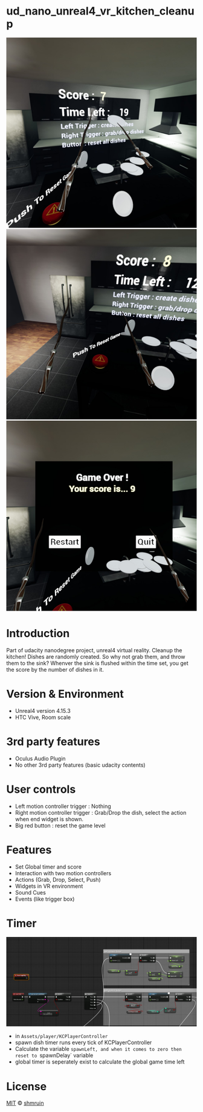 ﻿# ud_nano_unreal4_vr_kitchen_cleanup

![Alt text](screenshots/main1.jpg?raw=true "main1")
![Alt text](screenshots/main2.jpg?raw=true "main2")
![Alt text](screenshots/end.jpg?raw=true "end")

# Introduction
Part of udacity nanodegree project, unreal4 virtual reality.
Cleanup the kitchen! Dishes are randomly created. So why not grab them, and throw them to the sink?
Whenver the sink is flushed within the time set, you get the score by the number of dishes in it.

# Version & Environment
 - Unreal4 version 4.15.3
 - HTC Vive, Room scale

# 3rd party features
 -  Oculus Audio Plugin
 -  No other 3rd party features (basic udacity contents)

# User controls
 - Left motion controller trigger : Nothing
 - Right motion controller trigger : Grab/Drop the dish, select the action when end widget is shown.
 - Big red button : reset the game level

# Features
 - Set Global timer and score
 - Interaction with two motion controllers
 - Actions (Grab, Drop, Select, Push)
 - Widgets in VR environment
 - Sound Cues
 - Events (like trigger box)

# Timer
![Alt text](screenshots/timer.PNG?raw=true "timer")
 - in `Assets/player/KCPlayerController`
 - spawn dish timer runs every tick of KCPlayerController
 - Calculate the variable `spawnLeft, and when it comes to zero then reset to `spawnDelay` variable
 - global timer is seperately exist to calculate the global game time left

# License
[MIT](License.md) © [shmruin](https://github.com/shmruin/)

    